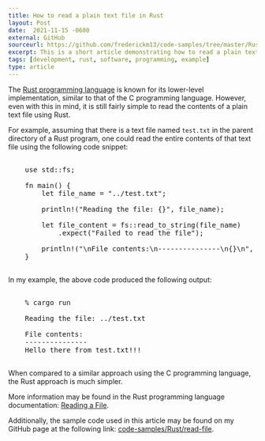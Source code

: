 ```yaml
---
title: How to read a plain text file in Rust
layout: Post
date:  2021-11-15 -0600
external: GitHub
sourceurl: https://github.com/frederickm13/code-samples/tree/master/Rust/read-file
excerpt: This is a short article demonstrating how to read a plain text file using the Rust programming language.
tags: [development, rust, software, programming, example]
type: article
---
```


The [Rust programming language](https://www.rust-lang.org/) is known for its lower-level implementation, similar to that of the C programming language. However, even with this in mind, it is still fairly simple to read the contents of a plain text file using Rust. 

For example, assuming that there is a text file named `test.txt` in the parent directory of a Rust program, one could read the entire contents of that text file using the following code snippet: 

<pre class="bg-light rounded" style="overflow: auto;">

    use std::fs;

    fn main() {
        let file_name = "../test.txt";

        println!("Reading the file: {}", file_name);

        let file_content = fs::read_to_string(file_name)
            .expect("Failed to read the file");

        println!("\nFile contents:\n---------------\n{}\n", file_content);
    }

</pre>

In my example, the above code produced the following output: 

<pre class="bg-light rounded" style="overflow: auto;">

    % cargo run

    Reading the file: ../test.txt

    File contents:
    ---------------
    Hello there from test.txt!!!

</pre>

When compared to a similar approach using the C programming language, the Rust approach is much simpler. 

More information may be found in the Rust programming language documentation: [Reading a File](https://doc.rust-lang.org/book/ch12-02-reading-a-file.html).

Additionally, the sample code used in this article may be found on my GitHub page at the following link: [code-samples/Rust/read-file](https://github.com/frederickm13/code-samples/tree/master/Rust/read-file).